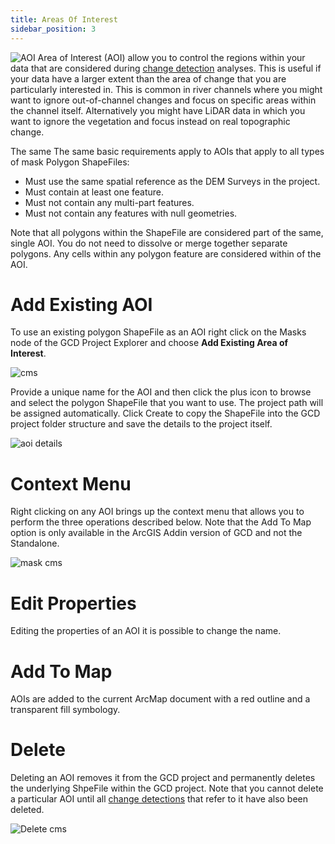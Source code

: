 ```yaml
---
title: Areas Of Interest
sidebar_position: 3
---
```


![AOI](/img/CommandRefs/00_ProjectExplorer/inputs/masks/aoi/aoi.png)
Area of Interest (AOI) allow you to control the regions within your data that are considered during [change detection](/Help/Analyses/Change_Detection/change-detection) analyses. This is useful if your data have a larger extent than the area of change that you are particularly interested in. This is common in river channels where you might want to ignore out-of-channel changes and focus on specific areas within the channel itself. Alternatively you might have LiDAR data in which you want to ignore the vegetation and focus instead on real topographic change.

The same The same basic requirements apply to AOIs that apply to all types of mask Polygon ShapeFiles:

* Must use the same spatial reference as the DEM Surveys in the project.
* Must contain at least one feature.
* Must not contain any multi-part features.
* Must not contain any features with null geometries.

Note that all polygons within the ShapeFile are considered part of the same, single AOI. You do not need to dissolve or merge together separate polygons. Any cells within any polygon feature are considered within of the AOI.

# Add Existing AOI

To use an existing polygon ShapeFile as an AOI right click on the Masks node of the GCD Project Explorer and choose **Add Existing Area of Interest**.

![cms](/img/CommandRefs/00_ProjectExplorer/inputs/masks/aoi/aoi_add_cms.png)

Provide a unique name for the AOI and then click the plus icon to browse and select the polygon ShapeFile that you want to use. The project path will be assigned automatically. Click Create to copy the ShapeFile into the GCD project folder structure and save the details to the project itself.

![aoi details](/img/CommandRefs/00_ProjectExplorer/inputs/masks/aoi/aoi_details.png)

# Context Menu

Right clicking on any AOI brings up the context menu that allows you to perform the three operations described below. Note that the Add To Map option is only available in the ArcGIS Addin version of GCD and not the Standalone.

![mask cms](/img/CommandRefs/00_ProjectExplorer/inputs/masks/aoi/aoi_cms.png)

# Edit Properties

Editing the properties of an AOI it is possible to change the name.

# Add To Map

AOIs are added to the current ArcMap document with a red outline and a transparent fill symbology.

# Delete

Deleting an AOI removes it from the GCD project and permanently deletes the underlying ShpeFile within the GCD project. Note that you cannot delete a particular AOI until all [change detections](/Help/Analyses/Change_Detection/change-detection) that refer to it have also been deleted.

![Delete cms](/img/CommandRefs/00_ProjectExplorer/inputs/masks/aoi/aoi_inuse.png)
